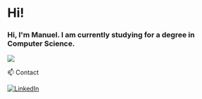 # Hi!

### Hi, I'm Manuel. I am currently studying for a degree in Computer Science.

<a href="https://github.com/manug859/github-readme-stats" ><img align="center" src="https://github-readme-stats.vercel.app/api/top-langs/?username=manug859&theme=material-palenight&hide_border=true" /></a>

📫 Contact

[![LinkedIn](https://img.shields.io/badge/LinkedIn-8A2BE2?style=for-the-badge&logo=linkedin&logoColor=white)](https://www.linkedin.com/in/manug179/)